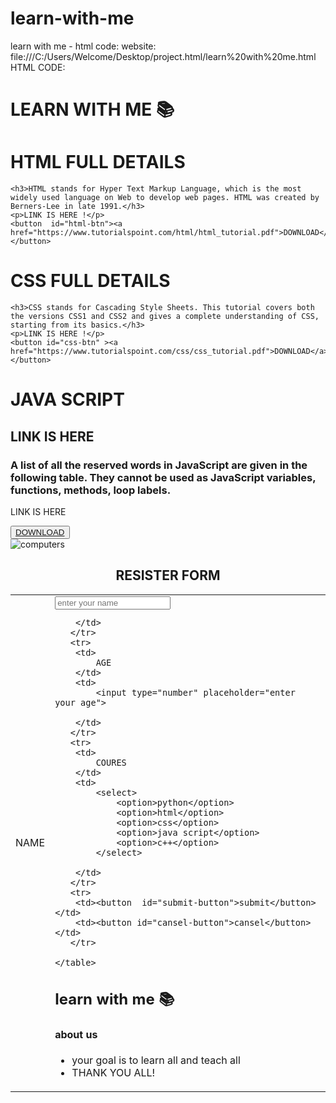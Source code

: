 # learn-with-me
learn with me - html code:
website: file:///C:/Users/Welcome/Desktop/project.html/learn%20with%20me.html
HTML CODE:

<!DOCTYPE html>
<html lang="en">
<head>
    <meta charset="UTF-8">
    <meta name="viewport" content="width=device-width, initial-scale=1.0">
    <title>learn with me</title>
    <link rel="icon" href="c:\Users\Welcome\Downloads\black, html png icon.png">
    <link rel="stylesheet" href="style.css">
</head>
<body>
    
<div class="navbar">
    <h1>
       LEARN WITH ME 📚
    </h1>

</div>
<div id="container-1">
    <h1>HTML FULL DETAILS  </h1>
    
    <h3>HTML stands for Hyper Text Markup Language, which is the most widely used language on Web to develop web pages. HTML was created by Berners-Lee in late 1991.</h3>
    <p>LINK IS HERE !</p>
    <button  id="html-btn"><a href="https://www.tutorialspoint.com/html/html_tutorial.pdf">DOWNLOAD</a></button>

</div>
<div id="container-2">
    <h1> CSS FULL DETAILS</h1>
    
    <h3>CSS stands for Cascading Style Sheets. This tutorial covers both the versions CSS1 and CSS2 and gives a complete understanding of CSS, starting from its basics.</h3>
    <p>LINK IS HERE !</p>
    <button id="css-btn" ><a href="https://www.tutorialspoint.com/css/css_tutorial.pdf">DOWNLOAD</a></button>
</div>
<div id="container-3">
    <h1>JAVA SCRIPT</h1>
    <h2>LINK IS HERE</h2>
    <h3>A list of all the reserved words in JavaScript are given in the following table. They cannot be used as JavaScript variables, functions, methods, loop labels.</h3>
    <p>LINK IS HERE</p>
    <button id="js-btn"><a href="https://www.tutorialspoint.com/javascript/javascript_tutorial.pdf">DOWNLOAD</a></button>
</div>
<img src="https://source.unsplash.com/random/100x100/?computer" alt="computers">
<center>
    <h2>RESISTER FORM</h2>
<form class="register-form">
    <table>
       <tr>
        <td>
            NAME
        </td>
        <td>
            <input type="text" placeholder="enter your name">

        </td>
       </tr>
       <tr>
        <td>
            AGE
        </td>
        <td>
            <input type="number" placeholder="enter your age">

        </td>
       </tr>
       <tr>
        <td>
            COURES
        </td>
        <td>
            <select>
                <option>python</option>
                <option>html</option>
                <option>css</option>
                <option>java script</option>
                <option>c++</option>
            </select>

        </td>
       </tr>
       <tr>
        <td><button  id="submit-button">submit</button></td>
        <td><button id="cansel-button">cansel</button></td>
       </tr>

    </table>
    

</form>
</center>

<div class="about-us">
    <h2>learn with me 📚</h2>
    <h4>about us</h4>
    <ul>
        <li>your goal is to learn all and teach all</li>
        <li>THANK YOU ALL!</li>
    </ul>
    
</div>

<script src="script.js"></script>

</body>
</html>





